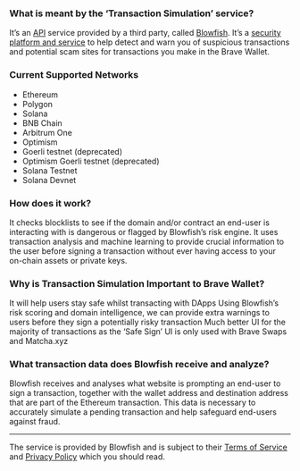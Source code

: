 ### What is meant by the ‘Transaction Simulation’ service?
It’s an [API](https://brave.com/glossary/api/) service provided  by a third party, called [Blowfish](https://blowfish.xyz/). It’s a [security platform and service](https://docs.blowfish.xyz/docs/introduction) to help detect and warn you of suspicious transactions and potential scam sites for transactions you make in the Brave Wallet. 

### Current Supported Networks

- Ethereum
- Polygon
- Solana
- BNB Chain
- Arbitrum One
- Optimism
- Goerli testnet (deprecated)
- Optimism Goerli testnet (deprecated)
- Solana Testnet
- Solana Devnet

### How does it work?
It checks blocklists to see if the domain and/or contract an end-user is interacting with is dangerous or flagged by Blowfish’s risk engine.
It uses transaction analysis and machine learning to provide crucial information to the user before signing a transaction without ever having access to your on-chain assets or private keys.

### Why is Transaction Simulation Important to Brave Wallet?
It will help users stay safe whilst transacting with DApps
Using Blowfish’s risk scoring and domain intelligence, we can provide extra warnings to users before they sign a potentially risky transaction
Much better UI for the majority of transactions as the ‘Safe Sign’ UI is only used with Brave Swaps and Matcha.xyz

### What transaction data does Blowfish receive and analyze?
Blowfish receives and analyses what website is prompting an end-user to sign a transaction, together with the wallet address and destination address that are part of the Ethereum transaction. This data is necessary to accurately simulate a pending transaction and help safeguard end-users against fraud. 

--- 
The service is provided by Blowfish and is subject to their [Terms of Service](https://extension.blowfish.xyz/terms) and [Privacy Policy](https://extension.blowfish.xyz/privacy) which you should read.